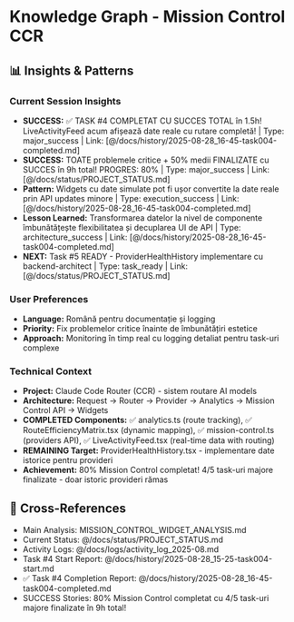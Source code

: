# Knowledge Graph - Mission Control CCR

## 📊 Insights & Patterns

### Current Session Insights
- **SUCCESS:** ✅ TASK #4 COMPLETAT CU SUCCES TOTAL în 1.5h! LiveActivityFeed acum afișează date reale cu rutare completă! | Type: major_success | Link: [@/docs/history/2025-08-28_16-45-task004-completed.md]
- **SUCCESS:** TOATE problemele critice + 50% medii FINALIZATE cu SUCCES în 9h total! PROGRES: 80% | Type: major_success | Link: [@/docs/status/PROJECT_STATUS.md]
- **Pattern:** Widgets cu date simulate pot fi ușor convertite la date reale prin API updates minore | Type: execution_success | Link: [@/docs/history/2025-08-28_16-45-task004-completed.md]
- **Lesson Learned:** Transformarea datelor la nivel de componente îmbunătățește flexibilitatea și decuplarea UI de API | Type: architecture_success | Link: [@/docs/history/2025-08-28_16-45-task004-completed.md]
- **NEXT:** Task #5 READY - ProviderHealthHistory implementare cu backend-architect | Type: task_ready | Link: [@/docs/status/PROJECT_STATUS.md]

### User Preferences
- **Language:** Română pentru documentație și logging
- **Priority:** Fix problemelor critice înainte de îmbunătățiri estetice
- **Approach:** Monitoring în timp real cu logging detaliat pentru task-uri complexe

### Technical Context  
- **Project:** Claude Code Router (CCR) - sistem routare AI models
- **Architecture:** Request → Router → Provider → Analytics → Mission Control API → Widgets
- **COMPLETED Components:** ✅ analytics.ts (route tracking), ✅ RouteEfficiencyMatrix.tsx (dynamic mapping), ✅ mission-control.ts (providers API), ✅ LiveActivityFeed.tsx (real-time data with routing)
- **REMAINING Target:** ProviderHealthHistory.tsx - implementare date istorice pentru provideri
- **Achievement:** 80% Mission Control completat! 4/5 task-uri majore finalizate - doar istoric provideri rămas

## 🔗 Cross-References
- Main Analysis: MISSION_CONTROL_WIDGET_ANALYSIS.md
- Current Status: @/docs/status/PROJECT_STATUS.md
- Activity Logs: @/docs/logs/activity_log_2025-08.md
- Task #4 Start Report: @/docs/history/2025-08-28_15-25-task004-start.md
- ✅ Task #4 Completion Report: @/docs/history/2025-08-28_16-45-task004-completed.md
- SUCCESS Stories: 80% Mission Control completat cu 4/5 task-uri majore finalizate în 9h total!